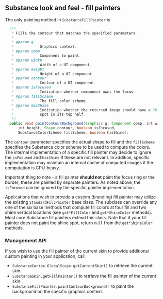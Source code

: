 ## Substance look and feel - fill painters

The only painting method in `SubstanceFillPainter` is

```java
  /**
   * Fills the contour that matches the specified parameters.
   *
   * @param g
   *            Graphics context.
   * @param comp
   *            Component to paint.
   * @param width
   *            Width of a UI component.
   * @param height
   *            Height of a UI component.
   * @param contour
   *            Contour of a UI component.
   * @param isFocused
   *            Indication whether component owns the focus.
   * @param fillScheme
   *            The fill color scheme.
   * @param hasShine
   *            Indication whether the returned image should have a 3D shine
   *            spot in its top half.
   */
  public void paintContourBackground(Graphics g, Component comp, int width,
      int height, Shape contour, boolean isFocused,
      SubstanceColorScheme fillScheme, boolean hasShine);
```

The `contour` parameter specifies the actual shape to fill and the `fillScheme` specifies the Substance color scheme to be used to compute the colors. The internal implementation of a specific fill painter may decide to ignore the `isFocused` and `hasShine` if these are not relevant. In addition, specific implementation may maintain an internal cache of computed images if the computation is CPU-heavy.

Important thing to note - a fill painter **should not** paint the focus ring or the border; these are painted by separate painters. As noted above, the `isFocused` can be ignored by the specific painter implementation.

Applications that wish to provide a custom (branding) fill painter may utilize the existing `StandardFillPainter` base class. The subclass can override any one of the six base methods that compute fill colors at four fill and two shine vertical locations (see `get*FillColor` and `get*ShineColor` methods). Most core Substance fill painters extend this class. Note that if your fill painter does not paint the shine spot, return `null` from the `get*ShineColor` methods.

### Management API

If you wish to use the fill painter of the current skin to provide additional custom painting in your application, call:

* `SubstanceCortex.GlobalScope.getCurrentSkin()` to retrieve the current skin.
* `SubstanceSkin.getFillPainter()` to retrieve the fill painter of the current skin.
* `SubstanceFillPainter.paintContourBackground()` to paint the background on the specific graphics context.
